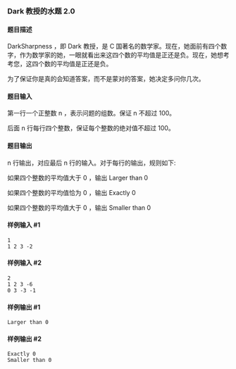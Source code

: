 ### Dark 教授的水题 2.0

#### 题目描述

DarkSharpness ，即 Dark 教授，是 C 国著名的数学家。现在，她面前有四个数字，作为数学家的她，一眼就看出来这四个数的平均值是正还是负。现在，她想考考您，这四个数的平均值是正还是负。

为了保证你是真的会知道答案，而不是蒙对的答案，她决定多问你几次。

#### 题目输入

第一行一个正整数 n ，表示问题的组数。保证 n 不超过 100。

后面 n 行每行四个整数，保证每个整数的绝对值不超过 100。

#### 题目输出

n 行输出，对应最后 n 行的输入。对于每行的输出，规则如下:

如果四个整数的平均值大于 0 ，输出 Larger than 0

如果四个整数的平均值恰为 0 ，输出 Exactly 0

如果四个整数的平均值大于 0 ，输出 Smaller than 0

#### 样例输入 #1
```
1
1 2 3 -2
```
#### 样例输入 #2
```
2
1 2 3 -6
0 3 -3 -1
```
#### 样例输出 #1
```
Larger than 0
```
#### 样例输出 #2
```
Exactly 0
Smaller than 0
```
